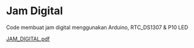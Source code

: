 ﻿# Jam Digital
 Code membuat jam digital menggunakan Arduino, RTC_DS1307 & P10 LED
 
 [JAM_DIGITAL.pdf](https://github.com/elrizwiraswara/jamdigital/files/9449671/JAM_DIGITAL.pdf)
